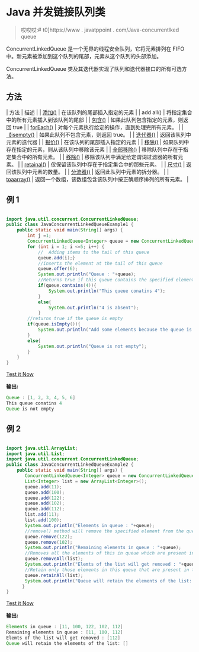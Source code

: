 # Java 并发链接队列类

> 哎哎哎:# t0]https://www . javatppoint . com/Java-concurrentlked queue

ConcurrentLinkedQueue 是一个无界的线程安全队列，它将元素排列在 FIFO 中。新元素被添加到这个队列的尾部，元素从这个队列的头部添加。

ConcurrentLinkedQueue 类及其迭代器实现了队列和迭代器接口的所有可选方法。

## 方法

| 方法 | 描述 |
| [添加()](java-concurrentlinkedqueue-add-method) | 在该队列的尾部插入指定的元素 |
| add all() | 将指定集合中的所有元素插入到该队列的尾部 |
| [包含()](java-concurrentlinkedqueue-contains-method) | 如果此队列包含指定的元素，则返回 true |
| [forEach()](java-concurrentlinkedqueue-foreach-method) | 对每个元素执行给定的操作，直到处理完所有元素。 |
| [【isempty()](java-concurrentlinkedqueue-isempty-method) | 如果此队列不包含元素，则返回 true。 |
| [迭代器()](java-concurrentlinkedqueue-iterator-method) | 返回该队列中元素的迭代器 |
| [报价()](java-concurrentlinkedqueue-offer-method) | 在该队列的尾部插入指定的元素 |
| [移除()](java-concurrentlinkedqueue-remove-method) | 如果队列中存在指定的元素，则从该队列中移除该元素 |
| [全部移除()](java-concurrentlinkedqueue-removeall-method) | 移除队列中存在于指定集合中的所有元素。 |
| [移除()](java-concurrentlinkedqueue-removeif-method) | 移除该队列中满足给定谓词过滤器的所有元素。 |
| [retainal()](java-concurrentlinkedqueue-retainall-method) | 仅保留该队列中存在于指定集合中的那些元素。 |
| [尺寸()](java-concurrentlinkedqueue-size-method) | 返回该队列中元素的数量。 |
| [分流器()](java-concurrentlinkedqueue-spliterator-method) | 返回此队列中元素的拆分器。 |
| [toaarray()](java-concurrentlinkedqueue-toarray-method) | 返回一个数组，该数组包含该队列中按正确顺序排列的所有元素。 |

## 例 1

```java

import java.util.concurrent.ConcurrentLinkedQueue;
public class JavaConcurrentLinkedQueueExample1 {
    public static void main(String[] args) {
        int j =1;
        ConcurrentLinkedQueue<Integer> queue = new ConcurrentLinkedQueue<Integer>();
        for (int i = 1; i <=5; i++) {
            //  Adding items to the tail of this queue
            queue.add(i);}
            //inserts the element at the tail of this queue
            queue.offer(6);
            System.out.println("Queue : "+queue);
            //Returns true if this queue contains the specified element
            if(queue.contains(4)){
                System.out.println("This queue conatins 4");
            }
            else{
                System.out.println("4 is absent");
            }
        //returns true if the queue is empty
        if(queue.isEmpty()){
            System.out.println("Add some elements because the queue is empty.");
        }
        else{
            System.out.println("Queue is not empty");
        }
    }
}

```

[Test it Now](https://compiler.javatpoint.com/opr/test.jsp?filename=JavaConcurrentLinkedQueueExample1)

**输出:**

```java
Queue : [1, 2, 3, 4, 5, 6]
This queue conatins 4
Queue is not empty

```

## 例 2

```java

import java.util.ArrayList;
import java.util.List;
import java.util.concurrent.ConcurrentLinkedQueue;
public class JavaConcurrentLinkedQueueExample2 {
    public static void main(String[] args) {
       ConcurrentLinkedQueue<Integer> queue = new ConcurrentLinkedQueue<Integer>();
       List<Integer> list = new ArrayList<Integer>();
       queue.add(11);
       queue.add(100);
       queue.add(122);
       queue.add(102);
       queue.add(112);
       list.add(11);
       list.add(100);
       System.out.println("Elements in queue : "+queue);
       //remove() method will remove the specified element from the queue
       queue.remove(122);
       queue.remove(102);
       System.out.println("Remaining elements in queue : "+queue);
       //Removes all the elements of this in queue which are present in the list
       queue.removeAll(list);
       System.out.println("Elemts of the list will get removed : "+queue);
       //Retain only those elements in this queue that are present in the list
       queue.retainAll(list);
       System.out.println("Queue will retain the elements of the list: "+queue);
      }
}

```

[Test it Now](https://compiler.javatpoint.com/opr/test.jsp?filename=JavaConcurrentLinkedQueueExample2)

**输出:**

```java
Elements in queue : [11, 100, 122, 102, 112]
Remaining elements in queue : [11, 100, 112]
Elemts of the list will get removed : [112]
Queue will retain the elements of the list: []

```